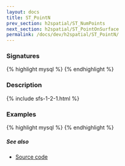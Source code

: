 ```yaml
---
layout: docs
title: ST_PointN
prev_section: h2spatial/ST_NumPoints
next_section: h2spatial/ST_PointOnSurface
permalink: /docs/dev/h2spatial/ST_PointN/
---
```


### Signatures

{% highlight mysql %}
{% endhighlight %}

### Description



{% include sfs-1-2-1.html %}

### Examples

{% highlight mysql %}
{% endhighlight %}

##### See also

* [Source code](https://github.com/irstv/H2GIS/blob/master/h2spatial/src/main/java/org/h2gis/h2spatial/internal/function/spatial/properties/ST_PointN.java)

